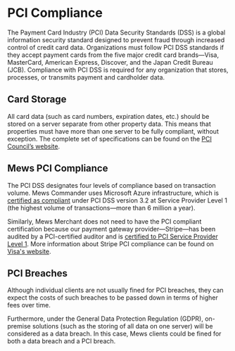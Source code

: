 # PCI Compliance

The Payment Card Industry \(PCI\) Data Security Standards \(DSS\) is a global information security standard designed to prevent fraud through increased control of credit card data. Organizations must follow PCI DSS standards if they accept payment cards from the five major credit card brands—Visa, MasterCard, American Express, Discover, and the Japan Credit Bureau \(JCB\). Compliance with PCI DSS is required for any organization that stores, processes, or transmits payment and cardholder data.

## Card Storage

All card data \(such as card numbers, expiration dates, etc.\) should be stored on a server separate from other property data. This means that properties must have more than one server to be fully compliant, without exception. The complete set of specifications can be found on the [PCI Council’s website](https://www.pcisecuritystandards.org). 

## Mews PCI Compliance

The PCI DSS designates four levels of compliance based on transaction volume. Mews Commander uses Microsoft Azure infrastructure, which is [certified as compliant](https://www.microsoft.com/en-us/trustcenter/compliance/pci) under PCI DSS version 3.2 at Service Provider Level 1 \(the highest volume of transactions—more than 6 million a year\).

Similarly, Mews Merchant does not need to have the PCI compliant certification because our payment gateway provider—Stripe—has been audited by a PCI-certified auditor and is [certified to PCI Service Provider Level 1](https://stripe.com/docs/security/stripe). More information about Stripe PCI compliance can be found on [Visa's website](https://www.visa.com/splisting/searchGrsp.do?companyNameCriteria=stripe).

## PCI Breaches

Although individual clients are not usually fined for PCI breaches, they can expect the costs of such breaches to be passed down in terms of higher fees over time. 

Furthermore, under the General Data Protection Regulation \(GDPR\), on-premise solutions \(such as the storing of all data on one server\) will be considered as a data breach. In this case, Mews clients could be fined for both a data breach and a PCI breach.   


